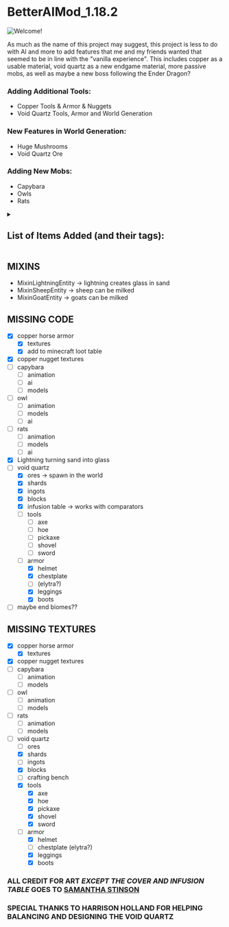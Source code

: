 # BetterAIMod_1.18.2

![Welcome!](src/main/resources/assets/aimod/icon.PNG)



As much as the name of this project may suggest, this project is less to do with AI and more to add features that me and 
my friends wanted that seemed to be in line with the "vanilla experience". This includes copper as a usable material,
void quartz as a new endgame material, more passive mobs, as well as maybe a new boss following the Ender Dragon?


### Adding Additional Tools:
- Copper Tools & Armor & Nuggets
- Void Quartz Tools, Armor and World Generation

### New Features in World Generation:
- Huge Mushrooms
- Void Quartz Ore 

### Adding New Mobs:
- Capybara
- Owls
- Rats

<details><summary><h2>List of Items Added (and their tags):</h2></summary>

| Item Name                     |                Item ID                |           Why is it not working?            |
|:------------------------------|:-------------------------------------:|:-------------------------------------------:|
| Copper Axe                    |          `aimod.copper_axe`           |                                             |
| Copper Boots                  |         `aimod.copper_boots`          |                                             |
| Copper Chestplate             |       `aimod.copper_chestplate`       |                                             |
| Copper Helmet                 |         `aimod.copper_helmet`         |                                             | 
| Copper Hoe                    |          `aimod.copper_hoe`           |                                             |
| Copper Horse Armor            |      `aimod.copper_horse_armor`       |                                             |
| Copper Leggings               |        `aimod.copper_leggings`        |                                             |
| Copper Nugget                 |         `aimod.copper_nugget`         |                                             |
| Copper Pickaxe                |        `aimod.copper_pickaxe`         |                                             |
| Copper Shovel                 |         `aimod.copper_shovel`         |                                             |
| Copper Sword                  |         `aimod.copper_sword`          |                                             |
| Void Quartz Block             |       `aimod.void_quartz_block`       |            Behavior needs fixing            |
| Void Quartz Ingot             |       `aimod.void_quartz_ingot`       |                                             |
| Void Quartz Ore               |        `aimod.void_quartz_ore`        |         Behavior needs fine tuning          |
| Void Quartz Shard             |       `aimod.void_quartz_shard`       |                                             |
| Void Quartz Axe               |        `aimod.void_quartz_axe`        |                                             |
| Void Quartz Boots             |       `aimod.void_quartz_boots`       |                                             |
| Void Quartz Chestplate        |    `aimod.void_quartz_chestplate`     |                                             |
| Winged Void Quartz Chestplate | `aimod.void_quartz_chestplate_winged` | Behavior Not Implemented & Missing Textures |
| Void Quartz Helmet            |      `aimod.void_quartz_helmet`       |                                             |
| Void Quartz Hoe               |        `aimod.void_quartz_hoe`        |                                             |
| Void Quartz Leggings          |     `aimod.void_quartz_leggings`      |               missing texture               |
| Void Quartz Pickaxe           |      `aimod.void_quartz_pickaxe`      |                                             |
| Void Quartz Shovel            |      `aimod.void_quartz_shovel`       |                                             |
| Void Quartz Sword             |       `aimod.void_quartz_sword`       |                                             |
| Infusion Table                |        `aimod.infusion_table`         | Missing Textures, Missing Texture Behavior  |
| Goat Cheese                   |          `aimod.goat_cheese`          |        missing texture and behavior         |
| Sheep Cheese                  |         `aimod.sheep_cheese`          |        missing texture and behavior         |
| Goat Milk Bucket              |       `aimod.goat_milk_bucket`        |       wrong texture, missing behavior       |
| Sheep Milk Bucket             |       `aimod.sheep_milk_bucket`       |       wrong texture, missing behavior       |
|                               |                                       |                                             |
|                               |                                       |                                             |





</details>

## MIXINS

- MixinLightningEntity -> lightning creates glass in sand
- MixinSheepEntity -> sheep can be milked
- MixinGoatEntity -> goats can be milked

## MISSING CODE
- [X] copper horse armor
  - [X] textures
  - [X] add to minecraft loot table
- [X] copper nugget textures
- [ ] capybara
  - [ ] animation
  - [ ] ai
  - [ ] models
- [ ] owl
  - [ ] animation
  - [ ] models
  - [ ] ai
- [ ] rats
  - [ ] animation
  - [ ] models
  - [ ] ai
- [X] Lightning turning sand into glass
- [ ] void quartz
  - [X] ores -> spawn in the world
  - [X] shards
  - [X] ingots
  - [X] blocks
  - [X] infusion table -> works with comparators
  - [ ] tools
    - [ ] axe
    - [ ] hoe
    - [ ] pickaxe
    - [ ] shovel
    - [ ] sword
  - [ ] armor
    - [X] helmet
    - [X] chestplate 
    - [ ] (elytra?)
    - [X] leggings
    - [X] boots
- [ ] maybe end biomes??

## MISSING TEXTURES
- [X] copper horse armor
  - [X] textures
- [X] copper nugget textures
- [ ] capybara
  - [ ] animation
  - [ ] models
- [ ] owl
  - [ ] animation
  - [ ] models
- [ ] rats
  - [ ] animation
  - [ ] models
- [ ] void quartz
  - [ ] ores
  - [X] shards
  - [ ] ingots
  - [X] blocks
  - [ ] crafting bench
  - [X] tools
    - [X] axe
    - [X] hoe
    - [X] pickaxe
    - [X] shovel
    - [X] sword
  - [ ] armor
    - [X] helmet
    - [ ] chestplate (elytra?)
    - [X] leggings
    - [X] boots

### ALL CREDIT FOR ART *EXCEPT THE COVER AND INFUSION TABLE* GOES TO [SAMANTHA STINSON](https://instagram.com/hellspawn_exhibit?igshid=YmMyMTA2M2Y=)
### SPECIAL THANKS TO HARRISON HOLLAND FOR HELPING BALANCING AND DESIGNING THE VOID QUARTZ


